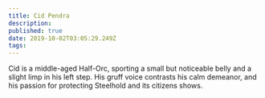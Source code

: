 ```yaml
---
title: Cid Pendra
description: 
published: true
date: 2019-10-02T03:05:29.249Z
tags: 
---
```


Cid is a middle-aged Half-Orc, sporting a small but noticeable belly and a slight limp in his left step. His gruff voice contrasts his calm demeanor, and his passion for protecting Steelhold and its citizens shows.